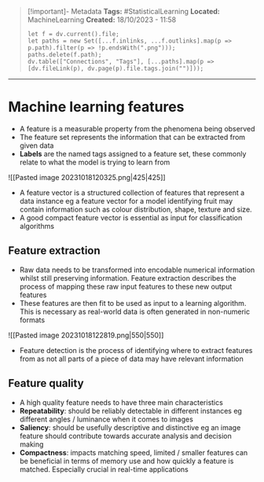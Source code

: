 > [!important]- Metadata
> **Tags:** #StatisticalLearning 
> **Located:** MachineLearning
> **Created:** 18/10/2023 - 11:58
> ```dataviewjs
> let f = dv.current().file;
> let paths = new Set([...f.inlinks, ...f.outlinks].map(p => p.path).filter(p => !p.endsWith(".png")));
> paths.delete(f.path);
> dv.table(["Connections", "Tags"], [...paths].map(p => [dv.fileLink(p), dv.page(p).file.tags.join("")]));
> ```

___
# Machine learning features
- A feature is a measurable property from the phenomena being observed 
- The feature set represents the information that can be extracted from given data
- **Labels** are the named tags assigned to a feature set, these commonly relate to what the model is trying to learn from 

![[Pasted image 20231018120325.png|425|425]]

- A feature vector is a structured collection of features that represent a data instance eg a feature vector for a model identifying fruit may contain information such as colour distribution, shape, texture and size.
- A good compact feature vector is essential as input for classification algorithms 

## Feature extraction
- Raw data needs to be transformed into encodable numerical information whilst still preserving information. Feature extraction describes the process of mapping these raw input features to these new output features
- These features are then fit to be used as input to a learning algorithm. This is necessary as real-world data is often generated in non-numeric formats

![[Pasted image 20231018122819.png|550|550]]

- Feature detection is the process of identifying where to extract features from as not all parts of a piece of data may have relevant information

## Feature quality
- A high quality feature needs to have three main characteristics 
- **Repeatability**: should be reliably detectable in different instances eg different angles / luminance when it comes to images 
- **Saliency**: should be usefully descriptive and distinctive eg an image feature should contribute towards accurate analysis and decision making 
- **Compactness**: impacts matching speed, limited / smaller features can be beneficial in terms of memory use and how quickly a feature is matched. Especially crucial in real-time applications 
